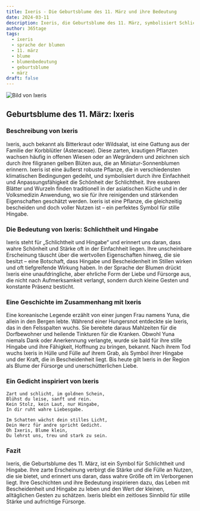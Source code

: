 ```yaml
---
title: Ixeris - Die Geburtsblume des 11. März und ihre Bedeutung
date: 2024-03-11
description: Ixeris, die Geburtsblume des 11. März, symbolisiert Schlichtheit und Hingabe. Erfahre mehr über ihre Geschichte, Bedeutung und Symbolik in der Sprache der Blumen.
author: 365tage
tags:
  - ixeris
  - sprache der blumen
  - 11. märz
  - blume
  - blumenbedeutung
  - geburtsblume
  - märz
draft: false
---
```


![Bild von Ixeris](https://cdn.pixabay.com/photo/2020/05/16/11/18/bee-5177103_1280.jpg#center)


## Geburtsblume des 11. März: Ixeris

### Beschreibung von Ixeris

Ixeris, auch bekannt als Bitterkraut oder Wildsalat, ist eine Gattung aus der Familie der Korbblütler (Asteraceae). Diese zarten, krautigen Pflanzen wachsen häufig in offenen Wiesen oder an Wegrändern und zeichnen sich durch ihre filigranen gelben Blüten aus, die an Miniatur-Sonnenblumen erinnern. Ixeris ist eine äußerst robuste Pflanze, die in verschiedensten klimatischen Bedingungen gedeiht, und symbolisiert durch ihre Einfachheit und Anpassungsfähigkeit die Schönheit der Schlichtheit. Ihre essbaren Blätter und Wurzeln finden traditionell in der asiatischen Küche und in der Volksmedizin Anwendung, wo sie für ihre reinigenden und stärkenden Eigenschaften geschätzt werden. Ixeris ist eine Pflanze, die gleichzeitig bescheiden und doch voller Nutzen ist – ein perfektes Symbol für stille Hingabe.

### Die Bedeutung von Ixeris: Schlichtheit und Hingabe

Ixeris steht für „Schlichtheit und Hingabe“ und erinnert uns daran, dass wahre Schönheit und Stärke oft in der Einfachheit liegen. Ihre unscheinbare Erscheinung täuscht über die wertvollen Eigenschaften hinweg, die sie besitzt – eine Botschaft, dass Hingabe und Bescheidenheit im Stillen wirken und oft tiefgreifende Wirkung haben. In der Sprache der Blumen drückt Ixeris eine unaufdringliche, aber ehrliche Form der Liebe und Fürsorge aus, die nicht nach Aufmerksamkeit verlangt, sondern durch kleine Gesten und konstante Präsenz besticht.

### Eine Geschichte im Zusammenhang mit Ixeris

Eine koreanische Legende erzählt von einer jungen Frau namens Yuna, die allein in den Bergen lebte. Während einer Hungersnot entdeckte sie Ixeris, das in den Felsspalten wuchs. Sie bereitete daraus Mahlzeiten für die Dorfbewohner und heilende Tinkturen für die Kranken. Obwohl Yuna niemals Dank oder Anerkennung verlangte, wurde sie bald für ihre stille Hingabe und ihre Fähigkeit, Hoffnung zu bringen, bekannt. Nach ihrem Tod wuchs Ixeris in Hülle und Fülle auf ihrem Grab, als Symbol ihrer Hingabe und der Kraft, die in Bescheidenheit liegt. Bis heute gilt Ixeris in der Region als Blume der Fürsorge und unerschütterlichen Liebe.

### Ein Gedicht inspiriert von Ixeris

```
Zart und schlicht, im goldnen Schein,  
Blühst du leise, sanft und rein.  
Kein Stolz, kein Laut, nur Hingabe,  
In dir ruht wahre Liebesgabe.  

Im Schatten wächst dein stilles Licht,  
Dein Herz für andre spricht Gedicht.  
Oh Ixeris, Blume klein,  
Du lehrst uns, treu und stark zu sein.  
```

### Fazit

Ixeris, die Geburtsblume des 11. März, ist ein Symbol für Schlichtheit und Hingabe. Ihre zarte Erscheinung verbirgt die Stärke und die Fülle an Nutzen, die sie bietet, und erinnert uns daran, dass wahre Größe oft im Verborgenen liegt. Ihre Geschichten und ihre Bedeutung inspirieren dazu, das Leben mit Bescheidenheit und Hingabe zu leben und den Wert der kleinen, alltäglichen Gesten zu schätzen. Ixeris bleibt ein zeitloses Sinnbild für stille Stärke und aufrichtige Fürsorge.